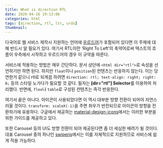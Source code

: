 ```yaml
---
title: What is direction RTL
date: 2020-04-16 19:13:08
categories: html
tags: [direction, rtl, ltr, urdu]
thumbnail:
---
```


다국어로 웹 서비스 제작시 지원하는 언어에 [우르드어](https://namu.wiki/w/%EC%9A%B0%EB%A5%B4%EB%91%90%EC%96%B4)가 포함되어 있다면 이 주제에 대해 반드시 알 필요가 있다. 여기서 RTL이란 ‘Right To Left’의 축약어로써 텍스트의 흐름이 우측에서 시작하고 우르드어의 경우 이 규약을 따른다.

서비스에 적용하는 방법은 매우 간단하다. 문서 상단에 `<html dir="rtl">`로 속성을 선언하기만 하면 된다.
하지만 `float`이나 `position`된 컨텐츠는 반응하지 않는다. 이는 당연한거 같으니 rtl로 되게끔 하려면 `direction: rtl; text-align: right; right: 0;` 등의 스타일 노가다가 필요할 것 같다. 필자는 <b class="color-important">[dir="rtl"] Selector</b>를 이용하여 처리했다. 반면에, `flex`나 `table`로 구성된 컨텐츠는 즉각 반응한다.

여기서 끝은 아니다. 아이콘이 사용되었다면 이 역시 대부분 방향 전환이 되어야 자연스러울 것이다. `transform: scaleX(-1)`을 주면 좌우가 반전되므로 아이콘의 방향을 전환하기에 유용하다.
구글에서 제공하는 [material-design-icons](https://google.github.io/material-design-icons/#icons-in-rtl)에서는 이러한 부분을 위한 가이드를 제공하고 있다.

또한 Carousel 등의 UI도 방향 전환이 되어 제공된다면 좀 더 세심한 배려가 될 것이다. 대표 Carousel 중의 하나인 [swiperjs](https://swiperjs.com/demos/#RTL_layout)에서는 이를 자체적으로 지원하므로 서비스에 쉽게 적용 가능하다.

